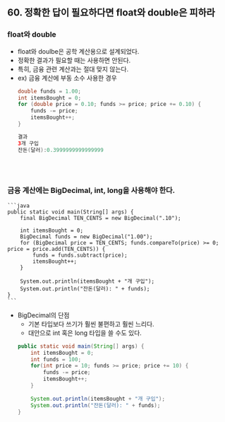 ## 60. 정확한 답이 필요하다면 float와 double은 피하라

### float와 double
- float와 doulbe은 공학 계산용으로 설계되었다.
- 정확한 결과가 필요할 때는 사용하면 안된다. 
- 특히, 금융 관련 계산과는 절대 맞지 않는다. 
- ex) 금융 계산에 부동 소수 사용한 경우
    ```java
    double funds = 1.00;
    int itemsBought = 0;
    for (double price = 0.10; funds >= price; price += 0.10) {
        funds -= price;
        itemsBought++;
    }

    결과 
    3개 구입
    잔돈(달러):0.3999999999999999
    ```

</br>
</br>

### 금융 계산에는 BigDecimal, int, long을 사용해야 한다. 
    ```java
    public static void main(String[] args) {
        final BigDecimal TEN_CENTS = new BigDecimal(".10");
        
        int itemsBought = 0;
        BigDecimal funds = new BigDecimal("1.00");
        for (BigDecimal price = TEN_CENTS; funds.compareTo(price) >= 0; price = price.add(TEN_CENTS)) {
            funds = funds.subtract(price);
            itemsBought++;
        }

        System.out.println(itemsBought + "개 구입");
        System.out.println("잔돈(달러): " + funds);
    }
    ```

- BigDecimal의 단점
    - 기본 타입보다 쓰기가 훨씬 불편하고 훨씬 느리다.
    - 대안으로 int 혹은 long 타입을 쓸 수도 있다.
    ```java
    public static void main(String[] args) {
        int itemsBought = 0;
        int funds = 100;
        for(int price = 10; funds >= price; price += 10) {
            funds -= price;
            itemsBought++;
        }
        
        System.out.println(itemsBought + "개 구입");
        System.out.println("잔돈(달러): " + funds);
    }
    ```

</br>
</br>